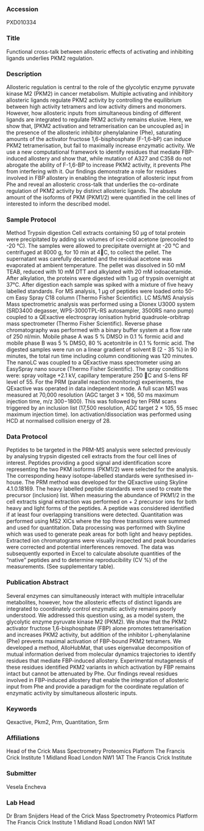 ### Accession
PXD010334

### Title
Functional cross-talk between allosteric effects of activating and inhibiting ligands underlies PKM2 regulation.

### Description
Allosteric regulation is central to the role of the glycolytic enzyme pyruvate kinase M2 (PKM2) in cancer metabolism. Multiple activating and inhibitory allosteric ligands regulate PKM2 activity by controlling the equilibrium between high activity tetramers and low activity dimers and monomers. However, how allosteric inputs from simultaneous binding of different ligands are integrated to regulate PKM2 activity remains elusive. Here, we show that, [PKM2 activation and tetramerisation can be uncoupled as] in the presence of the allosteric inhibitor phenylalanine (Phe), saturating amounts of the activator fructose 1,6-bisphosphate (F-1,6-bP) can induce PKM2 tetramerisation, but fail to maximally increase enzymatic activity. We use a new computational framework to identify residues that mediate FBP-induced allostery and show that, while mutation of A327 and C358 do not abrogate the ability of F-1,6-BP to increase PKM2 activity, it prevents Phe from interfering with it. Our findings demonstrate a role for residues involved in FBP allostery in enabling the integration of allosteric input from Phe and reveal an allosteric cross-talk that underlies the co-ordinate regulation of PKM2 activity by distinct allosteric ligands. The absolute amount of the isoforms of PKM (PKM1/2) were quantified in the cell lines of interested to inform the described model.

### Sample Protocol
Method  Trypsin digestion   Cell extracts containing 50 µg of total protein were precipitated by adding six volumes of ice-cold acetone (precooled to -20 °C). The samples were allowed to precipitate overnight at -20 °C and centrifuged at 8000 g, for 10 min at 4C, to collect the pellet. The supernatant was carefully decanted and the residual acetone was evaporated at ambient temperature. The pellet was dissolved in 50 mM TEAB, reduced with 10 mM DTT and alkylated with 20 mM iodoacetamide. After alkylation, the proteins were digested with 1 µg of trypsin overnight at 37°C. After digestion each sample was spiked with a mixture of five heavy labelled standards. For MS analysis, 1 µg of peptides were loaded onto 50-cm Easy Spray C18 column (Thermo Fisher Scientific).   LC MS/MS Analysis  Mass spectrometric analysis was performed using a Dionex U3000 system (SRD3400 degasser, WPS-3000TPL-RS autosampler, 3500RS nano pump) coupled to a QExactive electrospray ionisation hybrid quadruole-orbitrap mass spectrometer (Thermo Fisher Scientific). Reverse phase chromatography was performed with a binary buffer system at a flow rate of 250 nl/min. Mobile phase A was 5 % DMSO in 0.1 % formic acid and mobile phase B was 5 % DMSO, 80 % acetonitrile in 0.1 % formic acid. The digested samples were run on a linear gradient of solvent B (2 - 35 %) in 90 minutes, the total run time including column conditioning was 120 minutes. The nanoLC was coupled to a QExactive mass spectrometer using an EasySpray nano source (Thermo Fisher Scientific). The spray conditions were: spray voltage +2.1 kV, capillary temperature 250 C and S-lens RF level of 55. For the PRM (parallel reaction monitoring) experiments, the QExactive was operated in data independent mode. A full scan MS1 was measured at 70,000 resolution (AGC target 3 × 106, 50 ms maximum injection time, m/z 300−1800). This was followed by ten PRM scans triggered by an inclusion list (17,500 resolution, AGC target 2 × 105, 55 msec maximum injection time). Ion activation/dissociation was performed using HCD at normalised collision energy of 28.

### Data Protocol
Peptides to be targeted in the PRM-MS analysis were selected previously by analysing trypsin digested cell extracts from the four cell lines of interest. Peptides providing a good signal and identification score representing the two PKM isoforms (PKM1/2) were selected for the analysis. The corresponding heavy isotope-labelled standards were synthesised in-house. The PRM method was developed for the QExactive using Skyline 4.1.0.18169. The heavy labelled peptide standards were used to create the precursor (inclusion) list.  When measuring the abundance of PKM1/2 in the cell extracts signal extraction was performed on + 2 precursor ions for both heavy and light forms of the peptides. A peptide was considered identified if at least four overlapping transitions were detected. Quantitation was performed using MS2 XICs where the top three transitions were summed and used for quantitation. Data processing was performed with Skyline which was used to generate peak areas for both light and heavy peptides. Extracted ion chromatograms were visually inspected and peak boundaries were corrected and potential interferences removed. The data was subsequently exported in Excel to calculate absolute quantities of the “native” peptides and to determine reproducibility (CV %) of the measurements. (See supplementary table).

### Publication Abstract
Several enzymes can simultaneously interact with multiple intracellular metabolites, however, how the allosteric effects of distinct ligands are integrated to coordinately control enzymatic activity remains poorly understood. We addressed this question using, as a model system, the glycolytic enzyme pyruvate kinase M2 (PKM2). We show that the PKM2 activator fructose 1,6-bisphosphate (FBP) alone promotes tetramerisation and increases PKM2 activity, but addition of the inhibitor L-phenylalanine (Phe) prevents maximal activation of FBP-bound PKM2 tetramers. We developed a method, AlloHubMat, that uses eigenvalue decomposition of mutual information derived from molecular dynamics trajectories to identify residues that mediate FBP-induced allostery. Experimental mutagenesis of these residues identified PKM2 variants in which activation by FBP remains intact but cannot be attenuated by Phe. Our findings reveal residues involved in FBP-induced allostery that enable the integration of allosteric input from Phe and provide a paradigm for the coordinate regulation of enzymatic activity by simultaneous allosteric inputs.

### Keywords
Qexactive, Pkm2, Prm, Quantitation, Srm

### Affiliations
Head of the Crick Mass Spectrometry Proteomics Platform The Francis Crick Institute 1 Midland Road London NW1 1AT
The Francis Crick Institute

### Submitter
Vesela Encheva

### Lab Head
Dr Bram Snijders
Head of the Crick Mass Spectrometry Proteomics Platform The Francis Crick Institute 1 Midland Road London NW1 1AT


